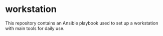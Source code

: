 # workstation
This repository contains an Ansible playbook used to set up a workstation with main tools for daily use.

